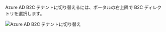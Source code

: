 Azure AD B2C テナントに切り替えるには、ポータルの右上隅で B2C ディレクトリを選択します。

![Azure AD B2C テナントに切り替え](./media/active-directory-b2c-switch-b2c-tenant/switch-to-b2c-tenant.png)